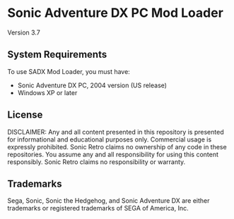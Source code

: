 # Sonic Adventure DX PC Mod Loader
Version 3.7

## System Requirements

To use SADX Mod Loader, you must have:
* Sonic Adventure DX PC, 2004 version (US release)
* Windows XP or later

## License

DISCLAIMER:
Any and all content presented in this repository is presented for
informational and educational purposes only. Commercial usage is
expressly prohibited. Sonic Retro claims no ownership of any code
in these repositories. You assume any and all responsibility for
using this content responsibly. Sonic Retro claims no responsibility
or warranty.


## Trademarks

Sega, Sonic, Sonic the Hedgehog, and Sonic Adventure DX are either
trademarks or registered trademarks of SEGA of America, Inc.
